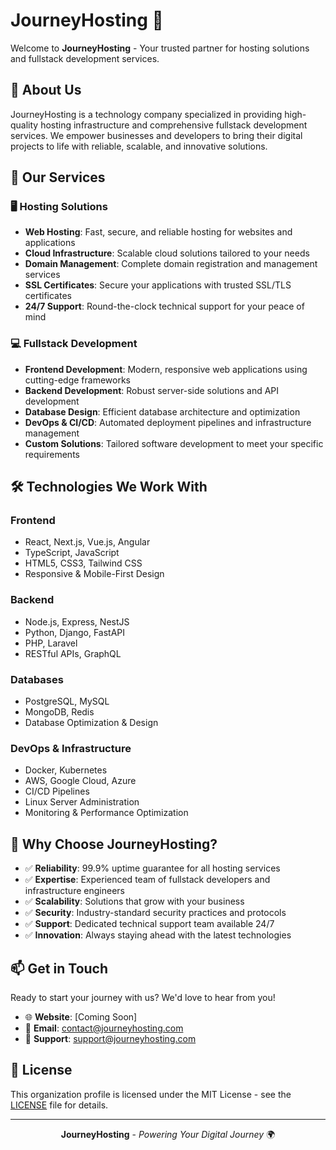 # JourneyHosting 🚀

Welcome to **JourneyHosting** - Your trusted partner for hosting solutions and fullstack development services.

## 🌟 About Us

JourneyHosting is a technology company specialized in providing high-quality hosting infrastructure and comprehensive fullstack development services. We empower businesses and developers to bring their digital projects to life with reliable, scalable, and innovative solutions.

## 💼 Our Services

### 🖥️ Hosting Solutions
- **Web Hosting**: Fast, secure, and reliable hosting for websites and applications
- **Cloud Infrastructure**: Scalable cloud solutions tailored to your needs
- **Domain Management**: Complete domain registration and management services
- **SSL Certificates**: Secure your applications with trusted SSL/TLS certificates
- **24/7 Support**: Round-the-clock technical support for your peace of mind

### 💻 Fullstack Development
- **Frontend Development**: Modern, responsive web applications using cutting-edge frameworks
- **Backend Development**: Robust server-side solutions and API development
- **Database Design**: Efficient database architecture and optimization
- **DevOps & CI/CD**: Automated deployment pipelines and infrastructure management
- **Custom Solutions**: Tailored software development to meet your specific requirements

## 🛠️ Technologies We Work With

### Frontend
- React, Next.js, Vue.js, Angular
- TypeScript, JavaScript
- HTML5, CSS3, Tailwind CSS
- Responsive & Mobile-First Design

### Backend
- Node.js, Express, NestJS
- Python, Django, FastAPI
- PHP, Laravel
- RESTful APIs, GraphQL

### Databases
- PostgreSQL, MySQL
- MongoDB, Redis
- Database Optimization & Design

### DevOps & Infrastructure
- Docker, Kubernetes
- AWS, Google Cloud, Azure
- CI/CD Pipelines
- Linux Server Administration
- Monitoring & Performance Optimization

## 🤝 Why Choose JourneyHosting?

- ✅ **Reliability**: 99.9% uptime guarantee for all hosting services
- ✅ **Expertise**: Experienced team of fullstack developers and infrastructure engineers
- ✅ **Scalability**: Solutions that grow with your business
- ✅ **Security**: Industry-standard security practices and protocols
- ✅ **Support**: Dedicated technical support team available 24/7
- ✅ **Innovation**: Always staying ahead with the latest technologies

## 📫 Get in Touch

Ready to start your journey with us? We'd love to hear from you!

- 🌐 **Website**: [Coming Soon]
- 📧 **Email**: contact@journeyhosting.com
- 💬 **Support**: support@journeyhosting.com

## 📄 License

This organization profile is licensed under the MIT License - see the [LICENSE](LICENSE) file for details.

---

<div align="center">

**JourneyHosting** - *Powering Your Digital Journey* 🌍

</div>
